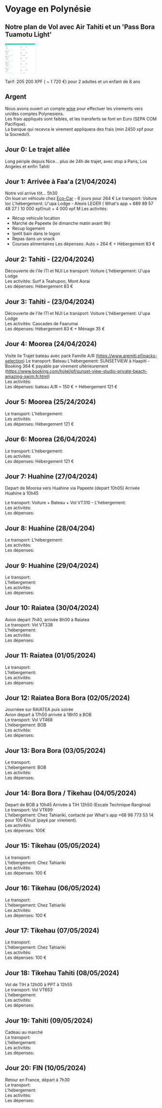 # Voyage en Polynésie

## Notre plan de Vol avec Air Tahiti et un 'Pass Bora Tuamotu Light'

<img src="Validated_PDV.png" width="100" height="100">   

Tarif: 205 200 XPF ( ~ 1 720 €) pour 2 adultes et un enfant de 8 ans

## Argent

Nous avons ouvert un compte [wise](https://www.wise.com) pour effectuer les virements vers un/des comptes Polynesiens.   
Les frais appliqués sont faibles, et les transferts se font en Euro (SEPA COM Pacifique).   
La banque qui recevra le virement appliquera des frais (min 2450 xpf pour la Socredo!).   

## Jour 0: Le trajet allée

Long périple depuis Nice... plus de 24h de trajet, avec stop à Paris, Los Angeles et enfin Tahiti

## Jour 1: Arrivée à Faa'a (21/04/2024)

Notre vol arrive tôt... 5h30   
On loue un véhicule chez [Eco-Car](https://www.ecocar-tahiti.com/)  - 6 jours pour 264 €
Le transport: Voiture loc
L'hébergement:   U'upa Lodge - Alexis LEGER ( What's app + 689 89 57 48 27 )   10 000 xpf/nuit + 4 000 xpf M
Les activités: 
 * Récup vehicule location 
 * Marché de Papeete (le dimanche matin avant 9h)
 * Recup logement
 * !petit bain dans le logon 
 * Repas dans un snack
 * Courses alimentaires
Les dépenses:   Auto = 264 € + Hébergement 83 €   

## Jour 2: Tahiti - (22/04/2024)

Découverte de l'ile ITI et NUI
Le transport: Voiture 
L'hébergement: U'upa Lodge   
Les activités: Surf à Teahupoo, Mont Aorai   
Les dépenses:   Hébergement 83 €   

## Jour 3: Tahiti - (23/04/2024)

Découverte de l'ile ITI et NUI
Le transport: Voiture 
L'hébergement: U'upa Lodge   
Les activités: Cascades de Faarumai   
Les dépenses:  Hébergement 83 € + Ménage 35 €   

## Jour 4: Moorea (24/04/2024)

Visite ile
Trajet bateau avec pack Famille A/R (https://www.aremiti.pf/packs-selection)
Le transport: Bateau 
L'hébergement: SUNSETVIEW à Haapiti - Booking 364 € payable par virement ultérieurement (https://www.booking.com/hotel/pf/sunset-view-studio-private-beach-amazing-swim.fr.html)   
Les activités:   
Les dépenses:   bateau A/R ~ 150 € + Hébergement 121 €

## Jour 5: Moorea (25/24/2024)
Le transport: 
L'hébergement:   
Les activités:   
Les dépenses: Hébergement 121 €   

## Jour 6: Moorea (26/04/2024)

Le transport: 
L'hébergement:   
Les activités:   
Les dépenses: Hébergement 121 €   

## Jour 7: Huahine (27/04/2024)

Depart de Moorea vers Huahine via Papeete (depart 10h05)
Arrivée Huahine à 10h45

Le transport:  Voiture + Bateau + Vol VT310 - 
L'hébergement:   
Les activités:   
Les dépenses:   

## Jour 8: Huahine (28/04/204)

Le transport: 
L'hébergement:   
Les activités:   
Les dépenses:   

## Jour 9: Huahine (29/04/2024)

Le transport:    
L'hébergement:   
Les activités:   
Les dépenses:   

## Jour 10: Raiatea (30/04/2024)

Avion depart 7h40, arrivée 8h00 à Raiatea   
Le transport: Vol VT338   
L'hébergement:   
Les activités:   
Les dépenses:   

## Jour 11: Raiatea (01/05/2024)

Le transport:    
L'hébergement:   
Les activités:   
Les dépenses:   

## Jour 12: Raiatea Bora Bora (02/05/2024)

Journéee sur RAIATEA puis soirée    
Avion depart à 17h50 arrivée à 18h10 à BOB    
Le transport:  Vol VT468   
L'hébergement: BOB   
Les activités:   
Les dépenses:   

## Jour 13: Bora Bora (03/05/2024)

Le transport:    
L'hébergement: BOB   
Les activités:   
Les dépenses:   

## Jour 14: Bora Bora / Tikehau (04/05/2024)

Depart de BOB à 10h45 Arrivée à TIH 12h50 (Escale Technique Rangiroa)   
Le transport: Vol VT699   
L'hébergement: Chez Tahiariki, contacté par What's app +68 98 773 53 14 pour 100 €/nuit (payé par virement).  
Les activités:   
Les dépenses: 100€     

## Jour 15: Tikehau (05/05/2024)

Le transport:    
L'hébergement: Chez Tahiariki   
Les activités:   
Les dépenses: 100 €   

## Jour 16: Tikehau (06/05/2024)

Le transport:   
L'hébergement: Chez Tahiariki   
Les activités:   
Les dépenses: 100 €   

## Jour 17: Tikehau (07/05/2024)

Le transport:   
L'hébergement: Chez Tahiariki   
Les activités:   
Les dépenses: 100 €   

## Jour 18: Tikehau Tahiti (08/05/2024)

Vol de TIH à 12h00 à PPT à 12h55   
Le transport: Vol VT653   
L'hébergement:   
Les activités:   
Les dépenses:   

## Jour 19: Tahiti (09/05/2024)

Cadeau au marché   
Le transport:   
L'hébergement:   
Les activités:   
Les dépenses:   

## Jour 20: FIN (10/05/2024)

Retour en France, départ à 7h30   
Le transport:  
L'hébergement:   
Les activités:   
Les dépenses:   
